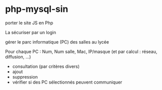 # php-mysql-sin

porter le site JS en Php

La sécuriser par un login

gérer le parc informatique (PC) des salles au lycée

Pour chaque PC : Num, Num salle, Mac, IP/masque (et par calcul : réseau, diffusion, ...)
* consultation (par critères divers)
* ajout
* suppression
* vérifier si des PC sélectionnés peuvent communiquer
